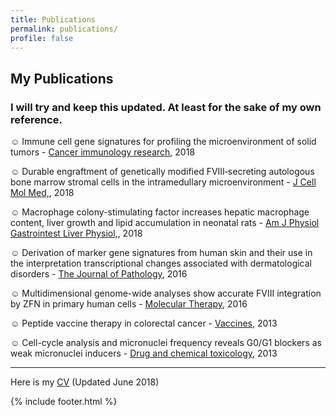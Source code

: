```yaml
---
title: Publications
permalink: publications/
profile: false
---
```


## My Publications

### I will try and keep this updated. At least for the sake of my own reference.

☺ Immune cell gene signatures for profiling the microenvironment of solid tumors - [Cancer immunology research](http://cancerimmunolres.aacrjournals.org/content/6/11/1388), 2018


☺ Durable engraftment of genetically modified FVIII‐secreting autologous bone marrow stromal cells in the intramedullary microenvironment - [J Cell Mol Med,](https://onlinelibrary.wiley.com/doi/abs/10.1111/jcmm.13648 "Journal of cellular and molecular medicine"), 2018


☺ Macrophage colony-stimulating factor increases hepatic macrophage content, liver growth and lipid accumulation in neonatal rats - [Am J Physiol Gastrointest Liver Physiol,](https://www.physiology.org/doi/abs/10.1152/ajpgi.00343.2017 "American journal of physiology. Gastrointestinal and liver physiology"), 2018


☺ Derivation of marker gene signatures from human skin and their use in the interpretation transcriptional changes associated with dermatological disorders - [The Journal of Pathology](http://onlinelibrary.wiley.com/doi/10.1002/path.4864/full), 2016


☺ Multidimensional genome-wide analyses show accurate FVIII integration by ZFN in primary human cells - [Molecular Therapy](http://www.sciencedirect.com/science/article/pii/S1525001616309789), 2016


☺ Peptide vaccine therapy in colorectal cancer - [Vaccines](https://www.ncbi.nlm.nih.gov/pmc/articles/PMC4552199/), 2013


☺ Cell-cycle analysis and micronuclei frequency reveals G0/G1 blockers as weak micronuclei inducers - [Drug and chemical toxicology](http://www.tandfonline.com/doi/abs/10.3109/01480545.2012.737803), 2013


---
Here is my [CV](https://ajitjohnson.com/wp-content/uploads/2018/06/CV.pdf) (Updated June 2018)

{% include footer.html %}
